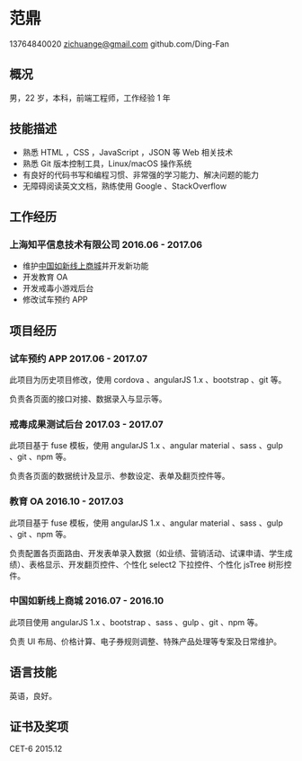 # 范鼎

13764840020 zichuange@gmail.com github.com/Ding-Fan

## 概况

男，22 岁，本科，前端工程师，工作经验 1 年

## 技能描述

- 熟悉 HTML ，CSS ，JavaScript ，JSON 等 Web 相关技术
- 熟悉 Git 版本控制工具，Linux/macOS 操作系统
- 有良好的代码书写和编程习惯、非常强的学习能力、解决问题的能力
- 无障碍阅读英文文档，熟练使用 Google 、StackOverflow

## 工作经历

### 上海知平信息技术有限公司 2016.06 - 2017.06

- 维护[中国如新线上商城](https://china.nuskin.com/shop/login.html)并开发新功能
- 开发教育 OA
- 开发戒毒小游戏后台
- 修改试车预约 APP

## 项目经历

### 试车预约 APP 2017.06 - 2017.07

此项目为历史项目修改，使用 cordova 、angularJS 1.x 、bootstrap 、git 等。

负责各页面的接口对接、数据录入与显示等。

### 戒毒成果测试后台 2017.03 - 2017.07

此项目基于 fuse 模板，使用 angularJS 1.x 、angular material 、sass 、gulp 、git 、npm 等。

负责各页面的数据统计及显示、参数设定、表单及翻页控件等。

### 教育 OA 2016.10 - 2017.03

此项目基于 fuse 模板，使用 angularJS 1.x 、angular material 、sass 、gulp 、git 、npm 等。

负责配置各页面路由、开发表单录入数据（如业绩、营销活动、试课申请、学生成绩）、表格显示、开发翻页控件、个性化 select2 下拉控件、个性化 jsTree 树形控件。

### 中国如新线上商城 2016.07 - 2016.10

此项目使用 angularJS 1.x 、bootstrap 、sass 、gulp 、git 、npm 等。

负责 UI 布局、价格计算、电子券规则调整、特殊产品处理等专案及日常维护。

## 语言技能

英语，良好。

## 证书及奖项

CET-6 2015.12
